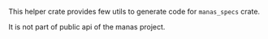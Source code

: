 This helper crate provides few utils to generate code for `manas_specs` crate.

It is not part of public api of the manas project.

